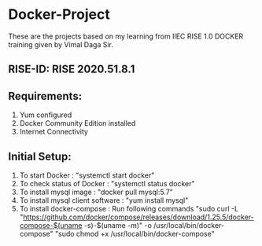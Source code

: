 # Docker-Project
These are the projects based on my learning from IIEC RISE 1.0 DOCKER training given by Vimal Daga Sir.
## RISE-ID: RISE 2020.51.8.1

## Requirements:
1. Yum configured
2. Docker Community Edition installed
3. Internet Connectivity

## Initial Setup:
1. To start Docker : "systemctl start docker"
2. To check status of Docker : "systemctl status docker"
3. To install mysql image : "docker pull mysql:5.7"
4. To install mysql client software : "yum install mysql"
5. To install docker-compose : Run following commands
"sudo curl -L "https://github.com/docker/compose/releases/download/1.25.5/docker-compose-$(uname -s)-$(uname -m)" -o /usr/local/bin/docker-compose"
"sudo chmod +x /usr/local/bin/docker-compose"
